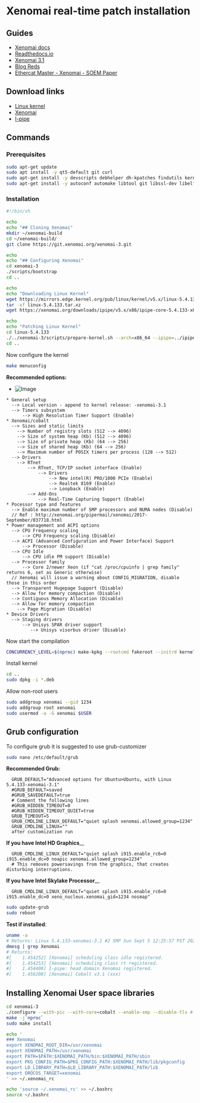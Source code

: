 # Xenomai real-time patch installation

## Guides

- [Xenomai docs](http://xenomai.org/installing-xenomai-3-x/#Installation_steps)
- [Readthedocs.io](http://rtt-lwr.readthedocs.io/en/latest/rtpc/xenomai.html)
- [Xenomai 3.1](http://rtt-lwr.readthedocs.io/en/latest/rtpc/xenomai3.html)
- [Blog Reds](https://blog.reds.ch/?p=1308)
- [Ethercat Master - Xenomai - SOEM Paper](https://www.koreascience.or.kr/article/JAKO202121137920799.pdf)


## Download links
- [Linux kernel](https://www.kernel.org/pub/linux/kernel/v5.x/)
- [Xenomai](  http://git.xenomai.org/xenomai-3.git)
- [I-pipe](https://xenomai.org/downloads/ipipe/v5.x/x86/)


## Commands

### Prerequisites

```sh
sudo apt-get update
sudo apt install -y qt5-default git curl
sudo apt-get install -y devscripts debhelper dh-kpatches findutils kernel-package libncurses-dev fakeroot zlib1g-dev autotools-dev 
sudo apt-get install -y autoconf automake libtool git libssl-dev libelf-dev libcurses5-dev bison flex

```


### Installation

```sh
#!/bin/sh

echo
echo "## Cloning Xenomai"
mkdir ~/xenomai-build
cd ~/xenomai-build/
git clone https://git.xenomai.org/xenomai-3.git

echo
echo "## Configuring Xenomai"
cd xenomai-3
./scripts/bootstrap
cd ..

echo
echo "Downloading Linux Kernel"
wget https://mirrors.edge.kernel.org/pub/linux/kernel/v5.x/linux-5.4.133.tar.xz
tar -xf linux-5.4.133.tar.xz
wget https://xenomai.org/downloads/ipipe/v5.x/x86/ipipe-core-5.4.133-x86-6.patch

echo
echo "Patching Linux Kernel"
cd linux-5.4.133
./../xenomai-3/scripts/prepare-kernel.sh --arch=x86_64 --ipipe=../ipipe-core-5.4.133-x86-6.patch
cd ..


```

Now configure the kernel
```sh
make menuconfig
```

__Recommended options:__

- ![Image](https://github.com/veysiadn/xenomai-install/blob/master/XenomaiKernelConfig.png)

```
* General setup
  --> Local version - append to kernel release: -xenomai-3.1
  --> Timers subsystem
      --> High Resolution Timer Support (Enable)
* Xenomai/cobalt
  --> Sizes and static limits
    --> Number of registry slots (512 --> 4096)
    --> Size of system heap (Kb) (512 --> 4096)
    --> Size of private heap (Kb) (64 --> 256)
    --> Size of shared heap (Kb) (64 --> 256)
    --> Maximum number of POSIX timers per process (128 --> 512)
  --> Drivers
    --> RTnet
        --> RTnet, TCP/IP socket interface (Enable)
            --> Drivers
                --> New intel(R) PRO/1000 PCIe (Enable)
                --> Realtek 8169 (Enable)
                --> Loopback (Enable)
        --> Add-Ons
            --> Real-Time Capturing Support (Enable)
* Pocessor type and features
  --> Enable maximum number of SMP processors and NUMA nodes (Disable)
  // Ref : http://xenomai.org/pipermail/xenomai/2017-September/037718.html
* Power management and ACPI options
  --> CPU Frequency scaling
      --> CPU Frequency scaling (Disable)
  --> ACPI (Advanced Configuration and Power Interface) Support
      --> Processor (Disable)
  --> CPU Idle
      --> CPU idle PM support (Disable)
  --> Processor family
      --> Core 2/newer Xeon (if "cat /proc/cpuinfo | grep family" returns 6, set as Generic otherwise)
  // Xenomai will issue a warning about CONFIG_MIGRATION, disable those in this order
  --> Transparent Hugepage Support (Disable)
  --> Allow for memory compaction (Disable)
  --> Contiguous Memory Allocation (Disable)
  --> Allow for memory compaction
    --> Page Migration (Disable)
* Device Drivers
  --> Staging drivers
      --> Unisys SPAR driver support
         --> Unisys visorbus driver (Disable)
```


Now start the compilation
```sh
CONCURRENCY_LEVEL=$(nproc) make-kpkg --rootcmd fakeroot --initrd kernel_image kernel_headers
```

Install kernel
```sh
cd ..
sudo dpkg -i *.deb 

```

Allow non-root users

```sh
sudo addgroup xenomai --gid 1234
sudo addgroup root xenomai
sudo usermod -a -G xenomai $USER

```

## Grub configuration

To configure grub it is suggested to use grub-customizer

```sh
sudo nano /etc/default/grub
```
__Recommended Grub:__

```
  GRUB_DEFAULT="Advanced options for Ubuntu>Ubuntu, with Linux 5.4.133-xenomai-3.1"
  #GRUB_DEFAULT=saved
  #GRUB_SAVEDEFAULT=true
  # Comment the following lines
  #GRUB_HIDDEN_TIMEOUT=0
  #GRUB_HIDDEN_TIMEOUT_QUIET=true
  GRUB_TIMEOUT=5
  GRUB_CMDLINE_LINUX_DEFAULT="quiet splash xenomai.allowed_group=1234"
  GRUB_CMDLINE_LINUX=""
  after customization run
```
__If you have Intel HD Graphics____
```
  GRUB_CMDLINE_LINUX_DEFAULT="quiet splash i915.enable_rc6=0 i915.enable_dc=0 noapic xenomai.allowed_group=1234"
  # This removes powersavings from the graphics, that creates disturbing interruptions.
```
__If you have Intel Skylake Processor____
```
  GRUB_CMDLINE_LINUX_DEFAULT="quiet splash i915.enable_rc6=0 i915.enable_dc=0 xeno_nucleus.xenomai_gid=1234 nosmap"

```
```sh
sudo update-grub
sudo reboot
```

__Test if installed__:
```sh
uname -a
# Returns: Linux 5.4.133-xenomai-3.1 #2 SMP Sun Sept 5 12:25:57 PST 2021 x86_64 x86_64 x86_64 GNU/Linux
dmesg | grep Xenomai
# Returns:
#[    1.454252] [Xenomai] scheduling class idle registered.
#[    1.454253] [Xenomai] scheduling class rt registered.
#[    1.454400] I-pipe: head domain Xenomai registered.
#[    1.456208] [Xenomai] Cobalt v3.1 (xxx)

```

## Installing Xenomai User space libraries

```sh
cd xenomai-3
./configure --with-pic --with-core=cobalt --enable-smp --disable-tls #--disable-clock-monotonic-raw
make -j`nproc`
sudo make install
```

```sh
echo '
### Xenomai
export XENOMAI_ROOT_DIR=/usr/xenomai
export XENOMAI_PATH=/usr/xenomai
export PATH=$PATH:$XENOMAI_PATH/bin:$XENOMAI_PATH/sbin
export PKG_CONFIG_PATH=$PKG_CONFIG_PATH:$XENOMAI_PATH/lib/pkgconfig
export LD_LIBRARY_PATH=$LD_LIBRARY_PATH:$XENOMAI_PATH/lib
export OROCOS_TARGET=xenomai
' >> ~/.xenomai_rc

echo 'source ~/.xenomai_rc' >> ~/.bashrc
source ~/.bashrc
```
